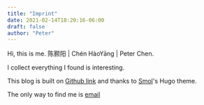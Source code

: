 ```yaml
---
title: "Imprint"
date: 2021-02-14T18:20:16-06:00
draft: false
author: "Peter"
---
```


Hi, this is me. 陈颢阳 | Chén HàoYāng | Peter Chen.

I collect everything I found is interesting.

This blog is built on [Github link](https://github.com/advpetc/blog) and thanks to [Smol](https://github.com/colorchestra/smol/tree/master)'s Hugo theme.

The only way to find me is [email](mailto:me@peterchen.xyz)